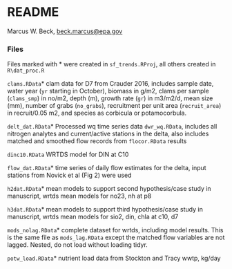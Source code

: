 # README
Marcus W. Beck, beck.marcus@epa.gov  

### Files

Files marked with * were created in `sf_trends.RProj`, all others created in `R\dat_proc.R`

`clams.RData`* clam data for D7 from Crauder 2016, includes sample date, water year (`yr` starting in October), biomass in g/m2, clams per sample (`clams_smp`) in no/m2, depth (m), growth rate (`gr`) in m3/m2/d, mean size (mm), number of grabs (`no_grabs`), recruitment per unit area (`recruit_area`) in recruit/0.05 m2, and species as corbicula or potamocorbula.

`delt_dat.RData`* Processed wq time series data `dwr_wq.RData`, includes all nitrogen analytes and current/active stations in the delta, also includes matched and smoothed flow records from `flocor.RData` results

`dinc10.RData` WRTDS model for DIN at C10

`flow_dat.RData`* time series of daily flow estimates for the delta, input stations from Novick et al (Fig 2) were used

`h2dat.RData`* mean models to support second hypothesis/case study in manuscript, wrtds mean models for no23, nh at p8

`h3dat.RData`* mean models to support third hypothesis/case study in manuscript, wrtds mean models for sio2, din, chla at c10, d7

`mods_nolag.RData`* complete dataset for wrtds, including model results.  This is the same file as `mods_lag.RData` except the matched flow variables are not lagged. Nested, do not load without loading tidyr.

`potw_load.RData`* nutrient load data from Stockton and Tracy wwtp, kg/day
